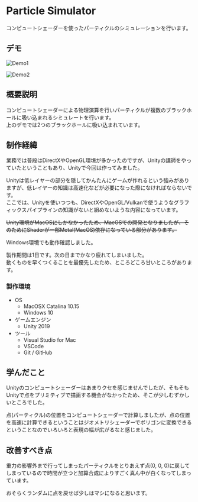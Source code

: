 # Particle Simulator

コンピュートシェーダーを使ったパーティクルのシミュレーションを行います。

## デモ

![Demo1](https://github.com/mnrn/ParticleSimulator/blob/main/Recordings/movie.gif)

![Demo2](https://github.com/mnrn/ParticleSimulator/blob/main/Recordings/movie2.gif)

## 概要説明

コンピュートシェーダーによる物理演算を行いパーティクルが複数のブラックホールに吸い込まれるシミュレートを行います。  
上のデモでは2つのブラックホールに吸い込まれています。

## 制作経緯
  
業務では普段はDirectXやOpenGL環境が多かったのですが、Unityの講師をやっていたということもあり、Unityで今回は作ってみました。  

Unityは低レイヤーの部分を隠してかんたんにゲームが作れるという強みがありますが、低レイヤーの知識は高速化などが必要になった際になければならないです。  
ここでは、Unityを使いつつも、DirectXやOpenGL/Vulkanで使うようなグラフィックスパイプラインの知識がないと組めないような内容になっています。

~~Unity環境がMacOSにしかなかったため、MacOSでの開発となりましたが、そのためにShaderが一部Metal(MacOS)依存になっている部分があります。~~

Windows環境でも動作確認しました。

製作期間は1日です。次の日までかなり疲れてしまいました。  
動くものを早くつくることを最優先したため、ところどころ甘いところがあります。

### 製作環境

- OS
  - MacOSX Catalina 10.15
  - Windows 10
- ゲームエンジン
  - Unity 2019
- ツール
  - Visual Studio for Mac
  - VSCode
  - Git / GitHub

## 学んだこと

Unityのコンピュートシェーダーはあまりクセを感じませんでしたが、そもそもUnityで点をプリミティブで描画する機会がなかったため、そこが少しむずかしいところでした。  

点(パーティクル)の位置をコンピュートシェーダーで計算しましたが、点の位置を高速に計算できるということはジオメトリシェーダーでポリゴンに変換できるということなのでいろいろと表現の幅が広がるなと感じました。

## 改善すべき点

重力の影響外まで行ってしまったパーティクルをとりあえず点(0, 0, 0)に戻してしまっているので時間が立つと加算合成によりすごく真ん中が白くなってしまっています。

おそらくランダムに点を戻せば少しはマシになると思います。
